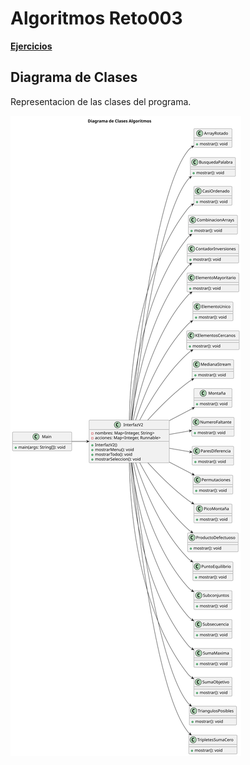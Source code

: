 # Algoritmos Reto003

[__Ejercicios__](https://github.com/mmasias/24-25-EDA2/blob/1b0c9c0182dc8e1a65db42b5f5915dd23eaa9803/ejercicios/003-algoritmos.md)

## Diagrama de Clases

Representacion de las clases del programa.

![Diagrama de Clases](/entregas/castilloCayetano/Images/DdC-Algoritmos.svg)

